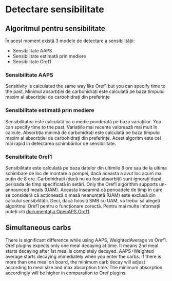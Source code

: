 # Detectare sensibilitate

## Algoritmul pentru sensibilitate

În acest moment există 3 modele de detectare a sensibilității:

* Sensibilitate AAPS
* Sensibilitate estimată prin mediere
* Sensibilitate Oref1

### Sensibilitate AAPS

Sensitivity is calculated the same way like Oref1 but you can specify time to the past. Minimul absorbției de carbohidrați este calculată pe baza timpului maxim al absorbției de carbohidrați din preferințe

### Sensibilitate estimată prin mediere

Sensibilitatea este calculată ca o medie ponderată pe baza variațiilor. You can specify time to the past. Variațiile mai recente valorează mai mult în calcule. Absorbția minimă de carbohidrați este calculată pe baza timpului maxim al absorbției de carbohidrați din preferințe. Acest algoritm este cel mai rapid în detectarea schimbărilor de sensibilitate.

### Sensibilitate Oref1

Sensibilitate este calculată pe baza datelor din ultimile 8 ore sau de la ultima schimbare de loc de montare a pompei, dacă aceasta a avut loc acum mai puțin de 8 ore. Carbohidrații (dacă nu au fost absorbiți) sunt ignorați după perioada de timp specificată în setări. Only the Oref1 algorithm supports un-announced meals (UAM). Aceasta înseamnă că perioadele de timp în care se consideră că acționează o masă neanunțată (UAM) este exclusă din calculul sensibilității. Deci, dacă folosiți SMB cu UAM, va trebui să alegeți algoritmul Oref1 pentru o funcționare corectă. Pentru mai multe informații puteți citi [documentația OpenAPS Oref1](https://openaps.readthedocs.io/en/latest/docs/Customize-Iterate/oref1.html).

## Simultaneous carbs

There is significant difference while using AAPS, WeightedAverage vs Oref1. Oref plugins expects only one meal decaying at time. It means 2nd meal starts decaying after 1st meal is completely decayed. AAPS+Weighted average starts decaying immediately when you enter the carbs. If there is more than one meal on board, the minimum carb decay will adjust according to meal size and max absorption time. The minimum absorption accordingly will be higher in comparation to Oref plugins.